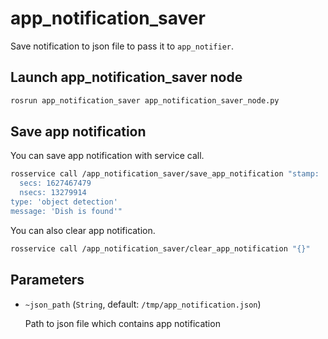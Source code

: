 # app_notification_saver

Save notification to json file to pass it to `app_notifier`.

## Launch app_notification_saver node
```bash
rosrun app_notification_saver app_notification_saver_node.py
```

## Save app notification
You can save app notification with service call.
```bash
rosservice call /app_notification_saver/save_app_notification "stamp:
  secs: 1627467479
  nsecs: 13279914
type: 'object detection'
message: 'Dish is found'"
```

You can also clear app notification.
```bash
rosservice call /app_notification_saver/clear_app_notification "{}"
```

## Parameters
- `~json_path` (`String`, default: `/tmp/app_notification.json`)

  Path to json file which contains app notification
